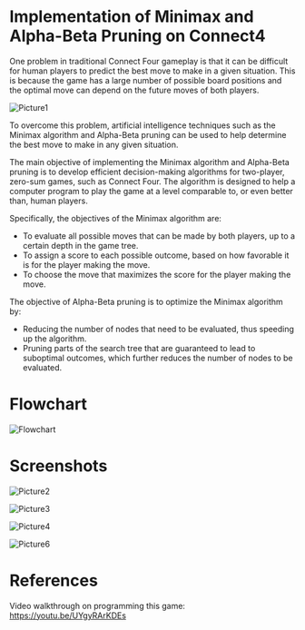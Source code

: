 
# Implementation of Minimax and Alpha-Beta Pruning on Connect4 
One problem in traditional Connect Four gameplay is that it can be difficult for human players to predict the best move to make in a given situation. This is because the game has a large number of possible board positions and the optimal move can depend on the future moves of both players.

![Picture1](https://github.com/dikidwid/Connect4-Game-with-AI/assets/92709211/2559210f-50bb-4013-993d-47b663a47666)

To overcome this problem, artificial intelligence techniques such as the Minimax algorithm and Alpha-Beta pruning can be used to help determine the best move to make in any given situation.

The main objective of implementing the Minimax algorithm and Alpha-Beta pruning is to develop efficient decision-making algorithms for two-player, zero-sum games, such as Connect Four. The algorithm is designed to help a computer program to play the game at a level comparable to, or even better than, human players. 

Specifically, the objectives of the Minimax algorithm are:

- To evaluate all possible moves that can be made by both players, up to a certain depth in the game tree.
- To assign a score to each possible outcome, based on how favorable it is for the player making the move.
- To choose the move that maximizes the score for the player making the move.

The objective of Alpha-Beta pruning is to optimize the Minimax algorithm by:
- Reducing the number of nodes that need to be evaluated, thus speeding up the algorithm.
- Pruning parts of the search tree that are guaranteed to lead to suboptimal outcomes, which further reduces the number of nodes to be evaluated.

# Flowchart

![Flowchart](https://github.com/dikidwid/Connect4-Game-with-AI/assets/92709211/2f938d08-0fce-481d-bfe8-5d3d7a85093b)

# Screenshots

![Picture2](https://github.com/dikidwid/Connect4-Game-with-AI/assets/92709211/8e216b7c-0d7e-4e26-965b-8543da8a91f2)

![Picture3](https://github.com/dikidwid/Connect4-Game-with-AI/assets/92709211/f05b9821-89c0-462f-b093-c74f6cb46b0c)

![Picture4](https://github.com/dikidwid/Connect4-Game-with-AI/assets/92709211/d54f36b9-8b75-40b2-83f5-9cf63105ce8d)

![Picture6](https://github.com/dikidwid/Connect4-Game-with-AI/assets/92709211/aa872c77-1f6d-4b60-8b83-8c5b8dd46fbb)

# References
Video walkthrough on programming this game: https://youtu.be/UYgyRArKDEs
